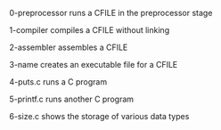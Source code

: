 0-preprocessor runs a CFILE in the preprocessor stage

1-compiler compiles a CFILE without linking

2-assembler assembles a CFILE

3-name creates an executable file for a CFILE

4-puts.c runs a C program

5-printf.c runs another C program

6-size.c shows the storage of various data types
